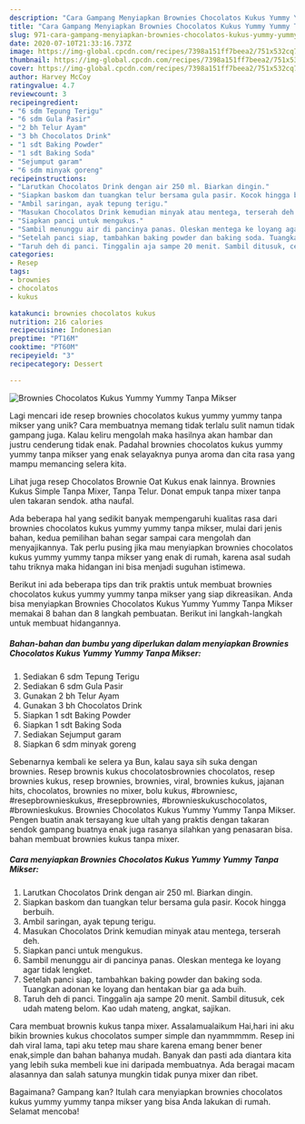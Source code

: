 ```yaml
---
description: "Cara Gampang Menyiapkan Brownies Chocolatos Kukus Yummy Yummy Tanpa Mikser, Enak Banget"
title: "Cara Gampang Menyiapkan Brownies Chocolatos Kukus Yummy Yummy Tanpa Mikser, Enak Banget"
slug: 971-cara-gampang-menyiapkan-brownies-chocolatos-kukus-yummy-yummy-tanpa-mikser-enak-banget
date: 2020-07-10T21:33:16.737Z
image: https://img-global.cpcdn.com/recipes/7398a151ff7beea2/751x532cq70/brownies-chocolatos-kukus-yummy-yummy-tanpa-mikser-foto-resep-utama.jpg
thumbnail: https://img-global.cpcdn.com/recipes/7398a151ff7beea2/751x532cq70/brownies-chocolatos-kukus-yummy-yummy-tanpa-mikser-foto-resep-utama.jpg
cover: https://img-global.cpcdn.com/recipes/7398a151ff7beea2/751x532cq70/brownies-chocolatos-kukus-yummy-yummy-tanpa-mikser-foto-resep-utama.jpg
author: Harvey McCoy
ratingvalue: 4.7
reviewcount: 3
recipeingredient:
- "6 sdm Tepung Terigu"
- "6 sdm Gula Pasir"
- "2 bh Telur Ayam"
- "3 bh Chocolatos Drink"
- "1 sdt Baking Powder"
- "1 sdt Baking Soda"
- "Sejumput garam"
- "6 sdm minyak goreng"
recipeinstructions:
- "Larutkan Chocolatos Drink dengan air 250 ml. Biarkan dingin."
- "Siapkan baskom dan tuangkan telur bersama gula pasir. Kocok hingga berbuih."
- "Ambil saringan, ayak tepung terigu."
- "Masukan Chocolatos Drink kemudian minyak atau mentega, terserah deh."
- "Siapkan panci untuk mengukus."
- "Sambil menunggu air di pancinya panas. Oleskan mentega ke loyang agar tidak lengket."
- "Setelah panci siap, tambahkan baking powder dan baking soda. Tuangkan adonan ke loyang dan hentakan biar ga ada buih."
- "Taruh deh di panci. Tinggalin aja sampe 20 menit. Sambil ditusuk, cek udah mateng belom. Kao udah mateng, angkat, sajikan."
categories:
- Resep
tags:
- brownies
- chocolatos
- kukus

katakunci: brownies chocolatos kukus 
nutrition: 216 calories
recipecuisine: Indonesian
preptime: "PT16M"
cooktime: "PT60M"
recipeyield: "3"
recipecategory: Dessert

---
```



![Brownies Chocolatos Kukus Yummy Yummy Tanpa Mikser](https://img-global.cpcdn.com/recipes/7398a151ff7beea2/751x532cq70/brownies-chocolatos-kukus-yummy-yummy-tanpa-mikser-foto-resep-utama.jpg)

Lagi mencari ide resep brownies chocolatos kukus yummy yummy tanpa mikser yang unik? Cara membuatnya memang tidak terlalu sulit namun tidak gampang juga. Kalau keliru mengolah maka hasilnya akan hambar dan justru cenderung tidak enak. Padahal brownies chocolatos kukus yummy yummy tanpa mikser yang enak selayaknya punya aroma dan cita rasa yang mampu memancing selera kita.

Lihat juga resep Chocolatos Brownie Oat Kukus enak lainnya. Brownies Kukus Simple Tanpa Mixer, Tanpa Telur. Donat empuk tanpa mixer tanpa ulen takaran sendok. atha naufal.

Ada beberapa hal yang sedikit banyak mempengaruhi kualitas rasa dari brownies chocolatos kukus yummy yummy tanpa mikser, mulai dari jenis bahan, kedua pemilihan bahan segar sampai cara mengolah dan menyajikannya. Tak perlu pusing jika mau menyiapkan brownies chocolatos kukus yummy yummy tanpa mikser yang enak di rumah, karena asal sudah tahu triknya maka hidangan ini bisa menjadi suguhan istimewa.


Berikut ini ada beberapa tips dan trik praktis untuk membuat brownies chocolatos kukus yummy yummy tanpa mikser yang siap dikreasikan. Anda bisa menyiapkan Brownies Chocolatos Kukus Yummy Yummy Tanpa Mikser memakai 8 bahan dan 8 langkah pembuatan. Berikut ini langkah-langkah untuk membuat hidangannya.

<!--inarticleads1-->

##### Bahan-bahan dan bumbu yang diperlukan dalam menyiapkan Brownies Chocolatos Kukus Yummy Yummy Tanpa Mikser:

1. Sediakan 6 sdm Tepung Terigu
1. Sediakan 6 sdm Gula Pasir
1. Gunakan 2 bh Telur Ayam
1. Gunakan 3 bh Chocolatos Drink
1. Siapkan 1 sdt Baking Powder
1. Siapkan 1 sdt Baking Soda
1. Sediakan Sejumput garam
1. Siapkan 6 sdm minyak goreng


Sebenarnya kembali ke selera ya Bun, kalau saya sih suka dengan brownies. Resep brownis kukus chocolatosbrownies chocolatos, resep brownies kukus, resep brownies, brownies, viral, brownies kukus, jajanan hits, chocolatos, brownies no mixer, bolu kukus, #browniesc, #resepbrownieskukus, #resepbrownies, #brownieskukuschocolatos, #brownieskukus. Brownies Chocolatos Kukus Yummy Yummy Tanpa Mikser. Pengen buatin anak tersayang kue ultah yang praktis dengan takaran sendok gampang buatnya enak juga rasanya silahkan yang penasaran bisa. bahan membuat brownies kukus tanpa mixer. 

<!--inarticleads2-->

##### Cara menyiapkan Brownies Chocolatos Kukus Yummy Yummy Tanpa Mikser:

1. Larutkan Chocolatos Drink dengan air 250 ml. Biarkan dingin.
1. Siapkan baskom dan tuangkan telur bersama gula pasir. Kocok hingga berbuih.
1. Ambil saringan, ayak tepung terigu.
1. Masukan Chocolatos Drink kemudian minyak atau mentega, terserah deh.
1. Siapkan panci untuk mengukus.
1. Sambil menunggu air di pancinya panas. Oleskan mentega ke loyang agar tidak lengket.
1. Setelah panci siap, tambahkan baking powder dan baking soda. Tuangkan adonan ke loyang dan hentakan biar ga ada buih.
1. Taruh deh di panci. Tinggalin aja sampe 20 menit. Sambil ditusuk, cek udah mateng belom. Kao udah mateng, angkat, sajikan.


Cara membuat brownis kukus tanpa mixer. Assalamualaikum Hai,hari ini aku bikin brownies kukus chocolatos sumper simple dan nyammmmm. Resep ini dah viral lama, tapi aku tetep mau share karena emang bener bener enak,simple dan bahan bahanya mudah. Banyak dan pasti ada diantara kita yang lebih suka membeli kue ini daripada membuatnya. Ada beragai macam alasannya dan salah satunya mungkin tidak punya mixer dan ribet. 

Bagaimana? Gampang kan? Itulah cara menyiapkan brownies chocolatos kukus yummy yummy tanpa mikser yang bisa Anda lakukan di rumah. Selamat mencoba!

